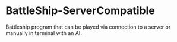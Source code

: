 # BattleShip-ServerCompatible
Battleship program that can be played via connection to a server or manually in terminal with an AI.
